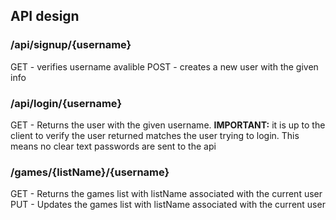 ## API design

### /api/signup/{username}

GET - verifies username avalible
POST - creates a new user with the given info

### /api/login/{username}

GET - Returns the user with the given username. **IMPORTANT:** it is up to the client to verify the user returned matches the user trying to login. This means no clear text passwords are sent to the api

### /games/{listName}/{username}

GET - Returns the games list with listName associated with the current user
PUT - Updates the games list with listName associated with the current user
